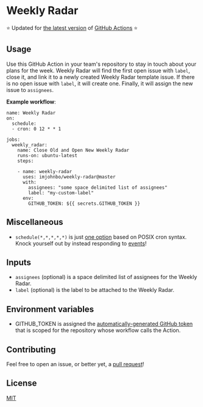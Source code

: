 # Weekly Radar

:star: Updated for [the latest version](https://github.blog/2019-08-08-github-actions-now-supports-ci-cd/) of [GitHub Actions](https://help.github.com/en/categories/automating-your-workflow-with-github-actions) :star: 

## Usage
Use this GitHub Action in your team's repository to stay in touch about your plans for the week. Weekly Radar will find the first open issue with `label`, close it, and link it to a newly created Weekly Radar template issue. If there is no open issue with `label`, it will create one. Finally, it will assign the new issue to `assignees`.

**Example workflow**:
```
name: Weekly Radar
on:
  schedule:
  - cron: 0 12 * * 1

jobs:
  weekly_radar:
    name: Close Old and Open New Weekly Radar
    runs-on: ubuntu-latest
    steps:

    - name: weekly-radar
      uses: imjohnbo/weekly-radar@master
      with:
        assignees: "some space delimited list of assignees"
        label: "my-custom-label"
      env:
        GITHUB_TOKEN: ${{ secrets.GITHUB_TOKEN }}
```

## Miscellaneous

* `schedule(*,*,*,*,*)` is just [one option](https://help.github.com/en/articles/events-that-trigger-workflows#scheduled-events) based on POSIX cron syntax. Knock yourself out by instead responding to [events](https://help.github.com/en/articles/events-that-trigger-workflows)!

## Inputs
* `assignees` (optional) is a space delimited list of assignees for the Weekly Radar.
* `label` (optional) is the label to be attached to the Weekly Radar.

## Environment variables 
* GITHUB_TOKEN is assigned the [automatically-generated GitHub token](https://help.github.com/en/articles/virtual-environments-for-github-actions#creating-and-using-secrets-encrypted-variables) that is scoped for the repository whose workflow calls the Action.

## Contributing
Feel free to open an issue, or better yet, a [pull request](https://github.com/imjohnbo/weekly-radar/compare)!

## License
[MIT](https://choosealicense.com/licenses/mit/)


